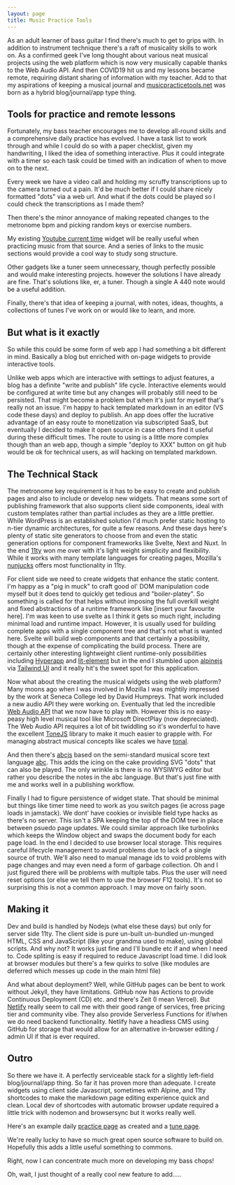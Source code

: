```yaml
---
layout: page
title: Music Practice Tools
---
```


<div class="message">
As an adult learner of bass guitar I find there's much to get to grips with. In addition to instrument technique there's a raft of musicality skills to work on. As a confirmed geek I've long thought about various neat musical projects using the web platform which is now very musically capable thanks to the Web Audio API. And then COVID19 hit us and my lessons became remote, requiring distant sharing of information with my teacher. Add to that my aspirations of keeping a musical journal and <a href="https://musicpracticetools.net">musicpracticetools.net</a> was born as a hybrid blog/journal/app type thing.
</div>

## Tools for practice and remote lessons

Fortunately, my bass teacher encourages me to develop all-round skills and a comprehensive daily practice has evolved. I have a task list to work through and while I could do so with a paper checklist, given my handwriting, I liked the idea of something interactive. Plus it could integrate with a timer so each task could be timed with an indication of when to move on to the next.

Every week we have a video call and holding my scruffy transcriptions up to the camera turned out a pain. It'd be much better if I could share nicely formatted "dots" via a web url. And what if the dots could be played so I could check the transcriptions as I made them?

Then there's the minor annoyance of making repeated changes to the metronome bpm and picking random keys or exercise numbers.

My existing [Youtube current time](https://github.com/music-practice-tools/youtube-current-time) widget will be really useful when practicing music from that source. And a series of links to the music sections would provide a cool way to study song structure.

Other gadgets like a tuner seem unnecessary, though perfectly possible and would make interesting projects. however the solutions I have already are fine. That's solutions like, er, a tuner. Though a single A 440 note would be a useful addition.

Finally, there's that idea of keeping a journal, with notes, ideas, thoughts, a collections of tunes I've work on or would like to learn, and more.

## But what is it exactly

So while this could be some form of web app I had something a bit different in mind. Basically a blog but enriched with on-page widgets to provide interactive tools.

Unlike web apps which are interactive with settings to adjust features, a blog has a definite "write and publish" life cycle. Interactive elements would be configured at write time but any changes will probably still need to be persisted. That might become a problem but when it's just for myself that's really not an issue. I'm happy to hack templated markdown in an editor (VS code these days) and deploy to publish. An app does offer the lucrative advantage of an easy route to monetization via subscripted SaaS, but eventually I decided to make it open source in case others find it useful during these difficult times. The route to using is a little more complex though than an web app, though a simple "deploy to XXX" button on git hub would be ok for technical users, as will hacking on templated markdown.

## The Technical Stack

The metronome key requirement is it has to be easy to create and publish pages and also to include or develop new widgets. That means some sort of publishing framework that also supports client side components, ideal with custom templates rather than partial includes as they are a little prettier. While WordPress is an established solution I'd much prefer static hosting to n-tier dynamic architectures, for quite a few reasons. And these days here's plenty of static site generators to choose from and even the static generation options for component frameworks like Svelte, Next and Nuxt. In the end [11ty](https://www.11ty.dev/) won me over with it's light weight simplicity and flexibility. While it works with many template languages for creating pages, Mozilla's [nunjucks](https://mozilla.github.io/nunjucks/) offers most functionality in 11ty.

For client side we need to create widgets that enhance the static content. I'm happy as a "pig in muck" to craft good ol' DOM manipulation code myself but it does tend to quickly get tedious and "boiler-platey". So something is called for that helps without imposing the full overkill weight and fixed abstractions of a runtime framework like [insert your favourite here]. I'm was keen to use svelte as I think it gets so much right, including minimal load and runtime impact. However, it is usually used for building complete apps with a single component tree and that's not what is wanted here. Svelte will build web components and that certainly a possibility, though at the expense of complicating the build process. There are certainly other interesting lightweight client runtime-only possibilities including [Hyperapp](https://hyperapp.dev/) and [lit-element](https://lit-element.polymer-project.org/) but in the end I stumbled upon [alpinejs](https://github.com/alpinejs/alpine) via [Tailwind UI](https://tailwindui.com/) and it really hit's the sweet spot for this application.

Now what about the creating the musical widgets using the web platform? Many moons ago when I was involved in Mozilla I was mightily impressed by the work at Seneca College led by David Humpreys. That work included a new audio API they were working on. Eventually that led the incredible [Web Audio API](https://developer.mozilla.org/en-US/docs/Web/API/Web_Audio_API) that we now have to play with. However this is no easy-peasy high level musical tool like Microsoft DirectPlay (now depreciated). The Web Audio API requires a lot of bit twiddling so it's wonderful to have the excellent [ToneJS](https://tonejs.github.io/) library to make it much easier to grapple with. For managing abstract musical concepts like scales we have [tonal](https://github.com/tonaljs/tonal).

And then there's [abcjs](https://paulrosen.github.io/abcjs/) based on the semi-standard musical score text language [abc](http://abcnotation.com/wiki/abc:standard:v2.1#first_and_second_repeats). This adds the icing on the cake providing SVG "dots" that can also be played. The only wrinkle is there is no WYSIWYG editor but rather you describe the notes in the abc language. But that's just fine with me and works well in a publishing workflow.

Finally I had to figure persistence of widget state. That should be minimal but things like timer time need to work as you switch pages (ie across page loads in jamstack). We dont' have cookies or invisible field type hacks as there's no server. This isn't a SPA keeping the top of the DOM tree in place between psuedo page updates. We could similar approach like turbolinks which keeps the Window object and swaps the document body for each page load. In the end I decided to use browser local storage. This requires careful lifecycle management to avoid problems due to lack of a single source of truth. We'll also need to manual manage ids to void problems with page changes and may even need a form of garbage collection. Oh and I just figured there will be problems with multiple tabs. Plus the user will need reset options (or else we tell them to use the browser F12 tools). It's not so surprising this is not a common approach. I may move on fairly soon.

## Making it

Dev and build is handled by Nodejs (what else these days) but only for server side 11ty. The client side is pure un-built un-bundled un-munged HTML, CSS and JavaScript (like your grandma used to make), using global scripts. And why not? It works just fine and I'll bundle etc if and when I need to. Code spliting is easy if required to reduce Javascript load time. I did look at browser modules but there's a few quirks to solve (like modules are deferred which messes up code in the main html file)

And what about deployment? Well, while GitHub pages can be bent to work without Jekyll, they have limitations. GitHub now has Actions to provide Continuous Deployment (CD) etc. and there's Zeit (I mean Vercel). But [Netlify](https://www.netlify.com/) really seem to call me with their good range of services, free pricing tier and community vibe. They also provide Serverless Functions for if/when we do need backend functionality. Netlify have a headless CMS using GitHub for storage that would allow for an alternative in-browser editing / admin UI if that is ever required.

## Outro

So there we have it. A perfectly serviceable stack for a slightly left-field blog/journal/app thing. So far it has  proven more than adequate. I create widgets using client side Javascript, sometimes with Alpine, and 11ty shortcodes to make the markdown page editing experience quick and clean. Local dev of shortcodes with automatic browser update required a little trick with nodemon and browsersync but it works really well.

Here's an example daily [practice page](https://github.com/music-practice-tools/music-practice-tools/blob/7c5b1ad3ec845e859e543f5fabd786c39a16338c/pages/activities/daily.md) as created and a [tune page](https://github.com/music-practice-tools/music-practice-tools/blob/7c5b1ad3ec845e859e543f5fabd786c39a16338c/pages/tunes/the-thrill-is-gone.md).

We're really lucky to have so much great open source software to build on. Hopefully this adds a little useful something to commons.

Right, now I can concentrate much more on developing my bass chops!

Oh, wait, I just thought of a really cool new feature to add.....
